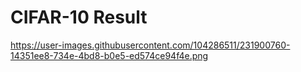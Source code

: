 # CIFAR-10 Result
https://user-images.githubusercontent.com/104286511/231900760-14351ee8-734e-4bd8-b0e5-ed574ce94f4e.png
